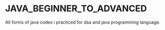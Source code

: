 # JAVA_BEGINNER_TO_ADVANCED
 All forms of java codes i practiced for dsa and java programming language.
